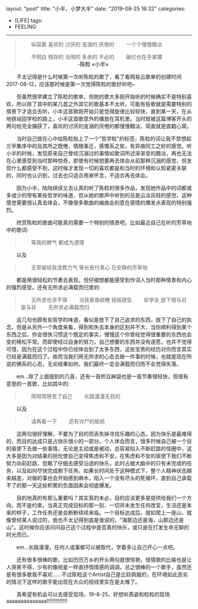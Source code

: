 layout: "post"
title: "小半，小梦大半"
date: "2019-08-25 16:32"
categories:
- [LIFE]
tags:
- FEELING
---
>　　纵容着 喜欢的 讨厌的 宠溺的 厌倦的
>　　一个个慢慢黯淡
>
>　　不明白 残存的 没用的 多余的 不必的
>　　破烂也在手紧攥
>　　　　　　　　　　　**-陈粒 «小半»**
<!-- more -->

　　不太记得是什么时候第一次听陈粒的歌了，看了看网易云歌单的创建时间2017-08-12，应该那时候是第一次觉得陈粒的歌好听吧~

　　但虽然很早建立了陈粒的歌单，但她的歌大多刚开始听的时候确实不是特别喜欢，所以除了其中的某几首之外其它的歌基本不太听。可能有些歌就是需要特别的情景下才适合去听，小半这首歌刚开始只是觉得旋律比较轻快，直到某一天，在从地铁站回学校的路上，小半这首歌意外的播放在耳机里。当时就被这篇博客开头的两句给完全捕获了，喜欢的讨厌的宠溺的厌倦的都慢慢黯淡，简直就是直戳心窝。

　　当时自己就在心中给陈粒贴上了一个"哲学粒"的标签，陈粒的词让我不禁想起兰亭集序中的及其所之既倦，情随事迁，感慨系之矣，有异曲同工之妙的感觉。听小半的时候，发现原来自己曾经沉溺过的事情如歌词所述渐渐变的黯淡，再也无法在心里感受到当时那种惊奇，即使有时候想要再去体会从前那种沉溺的感觉，但发现什么都感受不到，这时候才发现一切的喜欢都是和当时的环境和认知紧密关联的，同时也认识到，过去也只适合用来怀念，不适合再去体会。

　　因为小半，陆陆续续又去认真的听了陈粒的很多作品，发现她作品中的词都或多或少的带有某些哲学的味道，但从她的歌声中听到的总是云淡风轻的感觉，这种感觉需要很认真去体会，不像很多歌曲的编曲会刻意在感情的爆发点表现的特别强烈。

　　欣赏陈粒的歌曲可能真的需要一个特别的情景吧，比如最近自己在听的芳草地中的歌词:
>　　等我的脾气 都成为道理

　　以及

>　　无常留给我浪费力气 等长夜付真心 在安静的芳草地

　　都是用很轻松的节奏去表现，但仔细想都能感受到作词人当时那种情景和内心的强烈感受。还有无所求必满载而归里的:

>　　无所求也求不得
>　　当我昏昏欲睡 摇摇欲坠
>　　却学会 放下错与对 是与非
>　　无所求必满载而归

　　这几句也颇有些哲学的味道，看似是放下了自己追求的东西，放下了自己的执念。但是从另外一个角度来看，得到和失去本身的区别并不大，当你顺利得到某个东西之后，你会很快习惯这个既定的事实，慢慢这个你曾经觉得很重要的东西也会变的稀松平常。而即使经过自身的努力，自己想要的东西并没有遂愿，也并不觉得可惜，因为在这个过程中你已经体会到了太多东西，这些宝贵的经历对你而言其实已经是满载而归了。故而当我们用无所求的心态去做一件事的时候，也就是现在所说的佛系的心态，无论结果如何，我们最终一定会满载而归而不会觉得失落。

　　em...除了上面提到的几首，还有一首桥豆麻袋也是一首节奏很轻快，但很有意思的一首歌，比如其中的:

>　　爬呀爬呀苦了自己
>　　长路漫漫无目的

　　以及

>　　请再看一下
>　　还有诈尸的蚯蚓

　　这两句很好理解，不要为了目的而丢失掉寻找乐趣的心态，因为快乐是最难得的，而目的达成只是占快乐很小的一部分。个人体会而言，很多时候自己被一个目的驱使下去做一些事情，无论是主动或是被动，总容易陷入不断赶路的怪圈中，这大多是因为对结果的担忧使自己变得焦虑和不安，在焦虑和不安的驱使下我们不断努力向前赶路，忽略了仔细去感受沿途的快乐，此时占据大脑中的只有未完成的任务，以及如何尽快完成剩下任务。如果长时间处于这种模式下，整个人精神状态越来越差，对做的事也会开始感到麻木，陷入一个没有尽头的死循环，直到自己承载不了的那一天这些积累的负面因素会彻底爆发。

　　目的地真的有那么重要吗？其实真的未必，目的应该更多是提供给我们一个方向，而不是约束。当真正完成目标的那一刻，一切并未发生任何改变，生活还是本来的样子，工作任务还是会断断续续来临。一个目标达成后，就如爬上一座山，就像曾经某人说过的，我也不太记得到底是谁说的，"海那边还是海，山那边还是山"。这时候你应该问问自己这个过程中是否真的快乐，或只是在打发生命无聊的时光而已。

　　em...长路漫漫，任何人或事都可以被取代，学着多让自己开心一点吧。

　　还有很多很棒的歌，比如历历万乡的开头两句就很惊艳，怪情歌的比喻也是让人哭笑不得，少有的像祝星一样直抒情情感的调调，总之很棒的一个歌手，虽然还是有很多歌我不喜欢......不过陈粒这个Artist自己是比较佩服的，在环境如此恶劣的情况下这样的歌手能出现在大众的视线里实在是太难了。

　　真希望有机会可以去感受现场，19-8-25，好想听燕姿和粒粒的现场aaaaaaaaaaaaaa!!!!!!!!!!!!!!










　　
